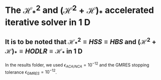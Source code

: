 # The $\mathcal{H}^2_{ * }$ and ${(\mathcal{H}^2 + \mathcal{H})}_{ * }$ accelerated iterative solver in $1$ D
## It is to be noted that $\mathcal{H}^2_{ * } \equiv HSS \equiv HBS$ and  ${(\mathcal{H}^2 + \mathcal{H})}_{ * } \equiv HODLR \equiv \mathcal{H}_{ * }$ in $1$ D
In the results folder, we used $\epsilon_{ACA/NCA} = 10^{-12}$ and the GMRES stopping tolerance $\epsilon_{GMRES} = 10^{-12}$.
